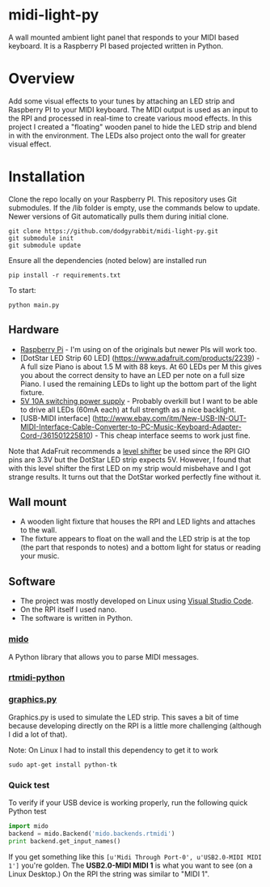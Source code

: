 # midi-light-py
A wall mounted ambient light panel that responds to your MIDI based keyboard. It is a Raspberry PI based projected written in Python.

# Overview
Add some visual effects to your tunes by attaching an LED strip and Raspberry PI to your MIDI keyboard. The MIDI output is used as an input 
to the RPI and processed in real-time to create various mood effects. In this project I created a "floating" wooden panel to hide the LED
strip and blend in with the environment. The LEDs also project onto the wall for greater visual effect.

# Installation

Clone the repo locally on your Raspberry PI. This repository uses Git submodules.
If the /lib folder is empty, use the commands below to update. Newer versions of Git automatically pulls them during initial clone.

```
git clone https://github.com/dodgyrabbit/midi-light-py.git
git submodule init
git submodule update
```

Ensure all the dependencies (noted below) are installed run

```
pip install -r requirements.txt
```

To start:
```
python main.py
```

## Hardware
* [Raspberry Pi](https://www.raspberrypi.org/) - I'm using on of the originals but newer PIs will work too. 
* [DotStar LED Strip 60 LED] (https://www.adafruit.com/products/2239) - A full size Piano is about 1.5 M with 88 keys. At 60 LEDs per M this gives you about the correct density to have an LED per note on a full size Piano. I used the remaining LEDs to light up the bottom part of the light fixture.
* [5V 10A switching power supply](https://www.adafruit.com/products/658) - Probably overkill but I want to be able to drive all LEDs (60mA each) at full strength as a nice backlight.
* [USB-MIDI interface] (http://www.ebay.com/itm/New-USB-IN-OUT-MIDI-Interface-Cable-Converter-to-PC-Music-Keyboard-Adapter-Cord-/361501225810) - This cheap interface seems to work just fine.

Note that AdaFruit recommends a [level shifter](https://www.adafruit.com/products/1787) be used since the RPI GIO pins are 3.3V but the DotStar LED strip expects 5V. However, I found that with this level shifter the
first LED on my strip would misbehave and I got strange results. It turns out that the DotStar worked perfectly fine without it.

## Wall mount
* A wooden light fixture that houses the RPI and LED lights and attaches to the wall.
* The fixture appears to float on the wall and the LED strip is at the top (the part that responds to notes) and a bottom light for status or reading your music.

## Software
* The project was mostly developed on Linux using [Visual Studio Code](http://code.visualstudio.com/).
* On the RPI itself I used nano.
* The software is written in Python.

### [mido](https://github.com/olemb/mido)
A Python library that allows you to parse MIDI messages.

### [rtmidi-python](https://github.com/superquadratic/rtmidi-python)

### [graphics.py](http://mcsp.wartburg.edu/zelle/python/graphics.py)
Graphics.py is used to simulate the LED strip. This saves a bit of time because developing directly on the RPI is a little more challenging (although I did a lot of that).

Note: On Linux I had to install this dependency to get it to work

`sudo apt-get install python-tk`

### Quick test
To verify if your USB device is working properly, run the following quick Python test

```python
import mido
backend = mido.Backend('mido.backends.rtmidi')
print backend.get_input_names()
```
If you get something like this
`[u'Midi Through Port-0', u'USB2.0-MIDI MIDI 1']`
you're golden. The **USB2.0-MIDI MIDI 1** is what you want to see (on a Linux Desktop.)
On the RPI the string was similar to "MIDI 1".






